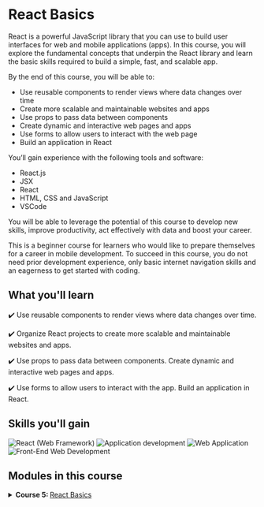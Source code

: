 # React Basics

React is a powerful JavaScript library that you can use to build user interfaces for web and mobile applications (apps). In this course, you will explore the fundamental concepts that underpin the React library and learn the basic skills required to build a simple, fast, and scalable app.

By the end of this course, you will be able to:

- Use reusable components to render views where data changes over time
- Create more scalable and maintainable websites and apps
- Use props to pass data between components
- Create dynamic and interactive web pages and apps
- Use forms to allow users to interact with the web page
- Build an application in React

You’ll gain experience with the following tools and software:

- React.js
- JSX
- React
- HTML, CSS and JavaScript
- VSCode

You will be able to leverage the potential of this course to develop new skills, improve productivity, act effectively with data and boost your career.

This is a beginner course for learners who would like to prepare themselves for a career in mobile development. To succeed in this course, you do not need prior development experience, only basic internet navigation skills and an eagerness to get started with coding.

## What you'll learn

✔️ Use reusable components to render views where data changes over time.

✔️ Organize React projects to create more scalable and maintainable websites and apps.

✔️ Use props to pass data between components. Create dynamic and interactive web pages and apps.

✔️ Use forms to allow users to interact with the app. Build an application in React.

## Skills you'll gain

![React (Web Framework)](<https://img.shields.io/badge/React%20(Web%20Framework)-Skill-blue>)
![Application development](https://img.shields.io/badge/Application%20development-Skill-orange)
![Web Application](https://img.shields.io/badge/Web%20Application-Skill-yellow)
![Front-End Web Development](https://img.shields.io/badge/Front--End%20Web%20Development-Skill-green)

## Modules in this course

<details>
<summary><b>Course 5: </b> <a href="https://www.coursera.org/learn/react-basics?specialization=meta-front-end-developer" target="_blank">React Basics</a>
</summary>

### Module 1: React Components

In this module you will explore the basic structure and use of the React.js library. You will learn how to produce single page web applications using React components and to use JSX to style them.

<b>Learning Objectives</b>

- Explain the concepts behind React and component architecture
- Create a component to serve a specific purpose
- Create a component folder and demonstrate how to create and import files within that folder
- Use and manipulate props and components to effect visual results
- Describe how to use assets within an app to apply styling and functional components

### Module 2: Data and State

In this module you will explore the concept and practical use of state and stage-management. You will also gain knowledge on how to handle events and the ability to dynamically change content on a web page.

<b>Learning Objectives</b>

- Detail the concept and nature of state and state change
- Use common methods to manage state in React
- Describe the hierarchical flow of data in React
- Describe how data flows in both stateful and stateless components
- Use an event to dynamically change content on a web page
- Describe some common errors associated with events and the syntax required to handle them

### Module 3: Navigation, Updating and Assets in React.js

In this module you will explore the basics of single and multi-page navigation, as well as the conditional rendering or changing of content in response to user status or choice.

<b>Learning Objectives</b>

- Use media assets, such as audio and video, with React
- Demonstrate how to manipulate image assets using reference paths
- Explain the folder structure of a React project in terms of embedded or referenced assets
- Demonstrate the conditional implementation and rendering of multiple components
- Create and implement a route in the form of a navbar
- Describe navigation design in React, with a focus on single and multi-page navigation

### Module 4: Your first React app

In this module, you will be assessed on the key skills covered in the Course.

<b>Learning Objectives</b>

- Synthesize the skills from this course to create and style a React component
- Reflect on this course's content and on the learning path that lies ahead

</details>
